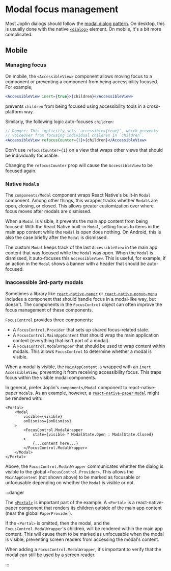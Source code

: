# Modal focus management

Most Joplin dialogs should follow the [modal dialog pattern](https://www.w3.org/WAI/ARIA/apg/patterns/dialog-modal/). On desktop, this is usually done with the native [`<dialog>`](https://developer.mozilla.org/en-US/docs/Web/HTML/Element/dialog) element. On mobile, it's a bit more complicated.

## Mobile

### Managing focus

On mobile, the `<AccessibleView>` component allows moving focus to a component or preventing a component from being accessibility focused. For example,
```jsx
<AccessibleView inert={true}>{children}</AccessibleView>
```
prevents `children` from being focused using accessibility tools in a cross-platform way.

Similarly, the following logic auto-focuses `children`:
```jsx
// Danger: This implicitly sets `accessible={true}`, which prevents
// VoiceOver from focusing individual children in `children`.
<AccessibleView refocusCounter={1}>{children}</AccessibleView>
```
Don't use `refocusCounter={1}` on a view that wraps other views that should be individually focusable.

Changing the `refocusCounter` prop will cause the `AccessibleView` to be focused again.

### Native `Modal`s

The `components/Modal` component wraps React Native's built-in `Modal` component. Among other things, this wrapper tracks whether `Modal`s are open, closing, or closed. This allows greater customization over where focus moves after modals are dismissed.

When a `Modal` is visible, it prevents the main app content from being focused. With the React Native built-in `Modal`, setting focus to items in the main app content while the `Modal` is open does nothing. On Android, this is also the case briefly after the `Modal` is dismissed.

The custom `Modal` keeps track of the last `AccessibleView` in the main app content that was focused while the `Modal` was open. When the `Modal` is dismissed, it auto-focuses this `AccessibleView`. This is useful, for example, if an action in the `Modal` shows a banner with a header that should be auto-focused.

### Inaccessible 3rd-party modals

Sometimes a library like [`react-native-paper`](https://github.com/callstack/react-native-paper/issues/3912) or [`react-native-popup-menu`](https://github.com/instea/react-native-popup-menu/issues/138) includes a component that should handle focus in a modal-like way, but doesn't. The components in the `FocusControl` object can often improve the focus management of these components.

`FocusControl` provides three components:
- A `FocusControl.Provider` that sets up shared focus-related state.
- A `FocusControl.MainAppContent` that should wrap the main application content (everything that isn't part of a modal).
- A `FocusControl.ModalWrapper` that should be used to wrap content within modals. This allows `FocusControl` to determine whether a modal is visible.

When a modal is visible, the `MainAppContent` is wrapped with an `inert` `AccessibleView`, preventing it from receiving accessibility focus. This traps focus within the visible modal components.


In general, prefer Joplin's `components/Modal` component to react-native-paper `Modal`s. As an example, however, a [`react-native-paper` `Modal`](https://callstack.github.io/react-native-paper/docs/components/Modal/) might be rendered with:
```tsx
<Portal>
    <Modal
        visible={visible}
        onDismiss={onDismiss}
    >
        <FocusControl.ModalWrapper
            state={visible ? ModalState.Open : ModalState.Closed}
        >
            {...content here...}
        </FocusControl.ModalWrapper>
    </Modal>
</Portal>
```

Above, the `FocusControl.ModalWrapper` communicates whether the dialog is visible to the global `<FocusControl.Provider>`. This allows the `MainAppContent` (not shown above) to be marked as focusable or unfocusable depending on whether the `Modal` is visible or not.

:::danger

The [`<Portal>`](https://callstack.github.io/react-native-paper/docs/components/Portal/) is important part of the example. A `<Portal>` is a react-native-paper component that renders its children outside of the main app content (near the global `PaperProvider`).

If the `<Portal>` is omitted, then the modal, and the `FocusControl.ModalWrapper`'s children, will be rendered within the main app content. This will cause them to be marked as unfocusable when the modal is visible, preventing screen readers from accessing the modal's content.

When adding a `FocusControl.ModalWrapper`, it's important to verify that the modal can still be used by a screen reader.

:::
